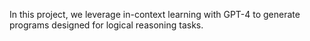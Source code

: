 In this project, we leverage in-context learning with GPT-4 to generate programs designed for logical reasoning tasks.